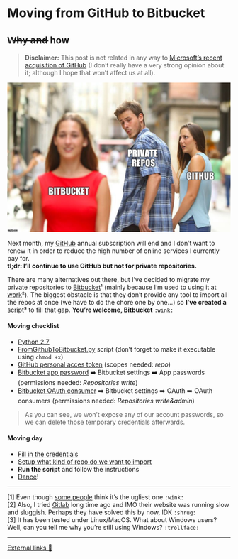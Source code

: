 # Moving from GitHub to Bitbucket
## W̶h̶y̶ ̶a̶n̶d̶ how

> **Disclaimer:** This post is not related in any way to [Microsoft’s recent acquisition of GitHub](https://news.microsoft.com/2018/06/04/microsoft-to-acquire-github-for-7-5-billion/) (I don’t really have a very strong opinion about it; although I hope that won’t affect us at all).

![](art/1.jpeg)

Next month, my [GitHub](https://github.com/hector6872) annual subscription will end and I don’t want to renew it in order to reduce the high number of online services I currently pay for.<br> **tl;dr: I’ll continue to use GitHub but not for private repositories.**

There are many alternatives out there, but I’ve decided to migrate my private repositories to [Bitbucket](https://bitbucket.org/hector6872/)¹ (mainly because I’m used to using it at [work](https://lolamarket.com/)²). The biggest obstacle is that they don’t provide any tool to import all the repos at once (we have to do the chore one by one…) so **I’ve created a** [script](https://gist.github.com/hector6872/af8655427e6ec7741a82516713d99ebf)**³** to fill that gap. **You’re welcome, Bitbucket** `:wink:`

#### Moving checklist

* [Python 2.7](http://lmgtfy.com/?q=install+python+2.7)
* [FromGithubToBitbucket.py](https://gist.github.com/hector6872/af8655427e6ec7741a82516713d99ebf) script (don’t forget to make it executable using `chmod +x`)
* [GitHub personal acces token](https://github.com/settings/tokens) (scopes needed: *repo*)
* [Bitbucket app password](https://bitbucket.org/account) ➡️ Bitbucket settings ➡️ App passwords (permissions needed: *Repositories write*)
* [Bitbucket OAuth consumer](https://bitbucket.org/account) ➡️ Bitbucket settings ➡️ OAuth ➡️ OAuth consumers (permissions needed: *Repositories write&admin*)

> As you can see, we won’t expose any of our account passwords, so we can delete those temporary credentials afterwards.

#### Moving day

* [Fill in the credentials](https://gist.github.com/hector6872/af8655427e6ec7741a82516713d99ebf#file-fromgithubtobitbucket-py-L4)
* [Setup what kind of repo do we want to import](https://gist.github.com/hector6872/af8655427e6ec7741a82516713d99ebf#file-fromgithubtobitbucket-py-L15)
* **Run the script** and follow the instructions
* [Dance](https://giphy.com/explore/victory-dance)!

*****

[1] Even though [some people](https://twitter.com/Syknapse) think it’s the ugliest one `:wink:`<br> [2] Also, I tried [Gitlab](https://gitlab.com/) long time ago and IMO their website was running slow and sluggish. Perhaps they have solved this by now, IDK `:shrug:`<br> [3] It has been tested under Linux/MacOS. What about Windows users? Well, can you tell me why you’re still using Windows? `:trollface:`

*****

[External links 👀](https://gist.github.com/hector6872/fb65d6ca42c719221dfa8989e6cfef98)
